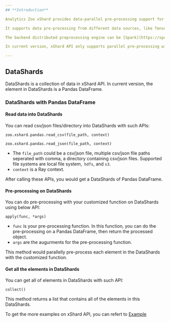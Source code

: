 ```yaml
---
## **Introduction**

Analytics Zoo xShard provides data-parallel pre-processing support for AI.

It supports data pre-processing from different data sources, like TensorFlow DataSet, PyTorch DataLoader, MXNet DataLoader, etc. and it supports different data format, like Pandas DataFrame, Numpy, Images, Parquet.

The backend distributed preprocessing engine can be [Spark](https://spark.apache.org/) or [Ray](https://github.com/ray-project/ray).

In current version, xShard API only supports parallel pre-processing with Pandas DataFrame on Ray.

---
```

## **DataShards**

DataShards is a collection of data in xShard API. In current version, the element in DataShards is a Pandas DataFrame.

### **DataShards with Pandas DataFrame**

#### **Read data into DataShards**

You can read csv/json files/directory into DataShards with such APIs:
```
zoo.xshard.pandas.read_csv(file_path, context)

zoo.xshard.pandas.read_json(file_path, context)
```
* The `file_path` could be a csv/json file, multiple csv/json file paths seperated with comma, a directory containing csv/json files. Supported file systems are local file system,` hdfs`, and `s3`.
* `context` is a Ray context.

After calling these APIs, you would get a DataShards of Pandas DataFrame.

#### **Pre-processing on DataShards**

You can do pre-processing with your customized function on DataShards using below API:
```
apply(func, *args)
```
* `func` is your pre-processing function. In this function, you can do the pre-processing on a Pandas DataFrame, then return the processed object. 
* `args` are the augurments for the pre-processing function.

This method would parallelly pre-process each element in the DataShards with the customized function.

#### **Get all the elements in DataShards**

You can get all of elements in DataShards with such API:
```
collect()
```
This method returns a list that contains all of the elements in this DataShards.

To get the more examples on xShard API, you can refert to [Example](https://github.com/intel-analytics/analytics-zoo/tree/master/pyzoo/zoo/examples/xshard)
